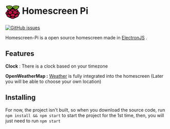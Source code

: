 <h1> <img src="homescreen-pi.png" alt="Homescreen-Pi" height="42" width="45" align="top"/> Homescreen Pi</h1>

[![GitHub issues](https://img.shields.io/github/issues/corentinmace/homescreen-raspberry.svg?style=plastic)](https://github.com/corentinmace/homescreen-raspberry/issues)

Homescreen-Pi is a open source homescreen made in [ElectronJS](https://www.electronjs.org/) .


## Features

**Clock** : There is a clock based on your timezone

**OpenWeatherMap :** [Weather](https://openweathermap.org/) is fully integrated into the homescreen (Later you will be able to choose your own location)


## Installing

For now, the project isn't built, so when you download the source code, run `npm install && npm start` to start the project for the 1st time, then, you will just need to run `npm start`

